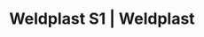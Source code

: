 ---
Link: "file:/Users/vinayakpatel/Downloads/www.weldplast.cz/weldplast-s1"
product_name: "WELDPLAST S1230 V / 1600 W, ∅ 3 – 4 mm, včetně boxu"
product_id: "Obj. číslo:148.396"
title: "Weldplast S1 | Weldplast"
product_desc: "Leister WELDPLAST S1 je digitálně řízený extrudér s výtlakem až 0,8 kg/h. Je vhodný pro svařování všech běžných plastů, jako jsou HD-PE, LD-PE, PP, PVC-U, PVC-C, ECTFE, PVDF nebo PA.Funkční, ergonomický design s pohodlným úchopemVýtlak až 0,8 kg/h (HD-PE)Integrovaná LED světla a závěsný prvekVhodný pro všechny běžné plastyMultifunkční panel s přednastavenými parametryBezuhlíkové dmychadlo pro plynulou regulaci množství vzduchu"
product_specs: "Značka konformity, Třída ochrany I, NapětíV~230, PříkonW1600, Rozměry (D x Š x V)mm435 x 264 x 91, Hmotnostkg4,7, Svařovací drát (ø)mm3 - 4, Výtlak (HDPE ø 4)kg/h0,2 - 0,8"
product_downloads: "KATALOG DESKOVÝCH MATERIÁLŮ																								stáhnout																								, WELDPLAST S1 - manuál CZ																								stáhnout																								, WELDPLAST S1 - produktový list																								stáhnout																								"
href: "https://www.weldplast.cz/files/katalog-deskovych-materialu-cz.pdf, https://www.weldplast.cz/files/katalog-deskovych-materialu-cz.pdf, https://www.weldplast.cz/files/weldplast-s1-manual-cz.pdf, https://www.weldplast.cz/files/weldplast-s1-manual-cz.pdf, https://www.weldplast.cz/files/weldplast-s1-produktovy-list-cz.pdf, https://www.weldplast.cz/files/weldplast-s1-produktovy-list-cz.pdf"
accessories: "Set násuvných trysek ø 14 mmSet násuvných trysek ø 16 mmPouzdro izolační, WELDPLAST S1/S2Prodloužení tryskyHrdlo vzduchu, WELDPLAST S1, pozice 9h/3h, ø 16 mmHrdlo vzduchu, WELDPLAST S1, pozice 6h, ø 16 mmHrdlo vzduchu, WELDPLAST S1, pozice 6h, ø 14 mmHrdlo vzduchu, WELDPLAST S1, pozice 9h/3h, ø 14 mmStojan odkládací, WELDPLAST S1Svařovací botka, V-svar 8/11 mm, EASvařovací botka, V-svar 5/7 mm, EASvařovací botka, V-svar 3/5 mm, EASvařovací botka, K-svar 13 mm, EASvařovací botka, K-svar 8/11 mm, EASvařovací botka, K-svar 5/7 mm, EASvařovací botka, rohový svar vnitřní 14 mm, EASvařovací botka, neopracovaná, ø 30 x 42 mm"
similar_products: ""
---